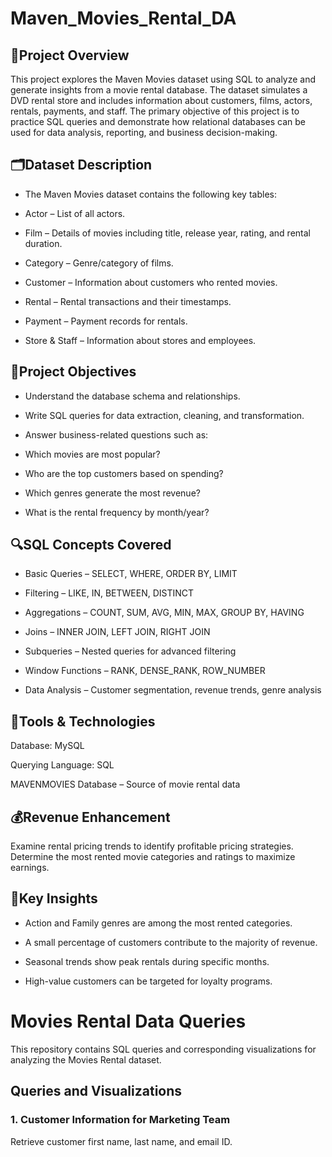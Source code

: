 # Maven_Movies_Rental_DA
## 📌Project Overview

This project explores the Maven Movies dataset using SQL to analyze and generate insights from a movie rental database. The dataset simulates a DVD rental store and includes information about customers, films, actors, rentals, payments, and staff.
The primary objective of this project is to practice SQL queries and demonstrate how relational databases can be used for data analysis, reporting, and business decision-making.

## 🗂️Dataset Description

- The Maven Movies dataset contains the following key tables:

- Actor – List of all actors.

- Film – Details of movies including title, release year, rating, and rental duration.

- Category – Genre/category of films.

- Customer – Information about customers who rented movies.

- Rental – Rental transactions and their timestamps.

- Payment – Payment records for rentals.

- Store & Staff – Information about stores and employees.

## 🎯Project Objectives

- Understand the database schema and relationships.

- Write SQL queries for data extraction, cleaning, and transformation.

- Answer business-related questions such as:

- Which movies are most popular?

- Who are the top customers based on spending?

- Which genres generate the most revenue?

- What is the rental frequency by month/year?

 ## 🔍SQL Concepts Covered

- Basic Queries – SELECT, WHERE, ORDER BY, LIMIT

- Filtering – LIKE, IN, BETWEEN, DISTINCT

- Aggregations – COUNT, SUM, AVG, MIN, MAX, GROUP BY, HAVING

- Joins – INNER JOIN, LEFT JOIN, RIGHT JOIN

- Subqueries – Nested queries for advanced filtering

- Window Functions – RANK, DENSE_RANK, ROW_NUMBER

- Data Analysis – Customer segmentation, revenue trends, genre analysis

## 🚀Tools & Technologies

Database: MySQL 

Querying Language: SQL

MAVENMOVIES Database – Source of movie rental data

## 💰Revenue Enhancement
  Examine rental pricing trends to identify profitable pricing strategies.
  Determine the most rented movie categories and ratings to maximize earnings.

## 📌Key Insights

- Action and Family genres are among the most rented categories.

- A small percentage of customers contribute to the majority of revenue.

- Seasonal trends show peak rentals during specific months.

- High-value customers can be targeted for loyalty programs.
  

<H1>Movies Rental Data Queries</H1>

This repository contains SQL queries and corresponding visualizations for analyzing the Movies Rental dataset.

## Queries and Visualizations

### 1. Customer Information for Marketing Team

Retrieve customer first name, last name, and email ID.


  


